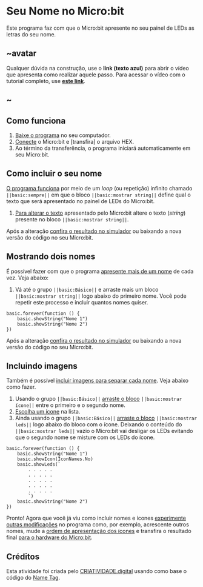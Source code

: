 # Seu Nome no Micro:bit
Este programa faz com que o Micro:bit apresente no seu painel de LEDs as letras do seu nome. 

## ~avatar

Qualquer dúvida na construção, use o **link (texto azul)** para abrir o vídeo que apresenta como realizar aquele passo. Para acessar o vídeo com o tutorial completo, use [**este link**](https://youtu.be/3d71vvRIwuY).

## ~

## Como funciona
1. [Baixe o programa](https://youtu.be/3d71vvRIwuY?t=1m16s) no seu computador.
1. [Conecte](https://youtu.be/3d71vvRIwuY?t=2m12s) o Micro:bit e [transfira] o arquivo HEX.
1. Ao término da transferência, o programa iniciará automaticamente em seu Micro:bit.

## Como incluir o seu nome
[O programa funciona](https://youtu.be/3d71vvRIwuY?t=5m21s) por meio de um *loop* (ou repetição) infinito chamado ```||basic:sempre||``` em que o bloco  ```||basic:mostrar string||``` define qual o texto que será apresentado no painel de LEDs do Micro:bit. 

1. [Para alterar o texto](https://youtu.be/3d71vvRIwuY?t=5m58s) apresentado pelo Micro:bit altere o texto (*string*) presente no bloco ```||basic:mostrar string||```.

Após a alteração [confira o resultado no simulador](https://youtu.be/3d71vvRIwuY?t=6m21s) ou baixando a nova versão do código no seu Micro:bit.

## Mostrando dois nomes
É possível fazer com que o programa [apresente mais de um nome](https://youtu.be/3d71vvRIwuY?t=7m10s) de cada vez. Veja abaixo:
1. Vá até o grupo ```||basic:Básico||``` e arraste mais um bloco ``||basic:mostrar string||`` logo abaixo do primeiro nome. Você pode repetir este processo e incluir quantos nomes quiser.

```blocks
basic.forever(function () {
    basic.showString("Nome 1")
    basic.showString("Nome 2")
})
```
Após a alteração [confira o resultado no simulador](https://youtu.be/3d71vvRIwuY?t=8m20s) ou baixando a nova versão do código no seu Micro:bit.

## Incluindo imagens
Também é possível [incluir imagens para separar cada nome](https://youtu.be/3d71vvRIwuY?t=8m51s). Veja abaixo como fazer.
1. Usando o grupo ```||basic:Básico||``` [arraste o bloco](https://youtu.be/3d71vvRIwuY?t=8m57s) ```||basic:mostrar ícone||``` entre o primeiro e o segundo nome.
1. [Escolha um ícone](https://youtu.be/3d71vvRIwuY?t=9m25s) na lista.
1. Ainda usando o grupo ```||basic:Básico||``` [arraste o bloco](https://youtu.be/3d71vvRIwuY?t=9m49s) ```||basic:mostrar leds||``` logo abaixo do bloco com o ícone. Deixando o conteúdo do ```||basic:mostrar leds||``` vazio o Micro:bit vai desligar os LEDs evitando que o segundo nome se misture com os LEDs do ícone.

```blocks
basic.forever(function () {
    basic.showString("Nome 1")
    basic.showIcon(IconNames.No)
    basic.showLeds(`
        . . . . .
        . . . . .
        . . . . .
        . . . . .
        . . . . .
        `)
    basic.showString("Nome 2")
})
```
Pronto! Agora que você já viu como incluir nomes e ícones [experimente outras modificações](https://youtu.be/3d71vvRIwuY?t=11m46s) no programa como, por exemplo, acrescente outros nomes, mude a [ordem de apresentação dos ícones](https://youtu.be/3d71vvRIwuY?t=12m03s) e transfira o resultado final [para o hardware do Micro:bit](https://youtu.be/3d71vvRIwuY?t=14m00s).

## Créditos
Esta atividade foi criada pelo [CRIATIVIDADE.digital](https://criatividade.digital) usando como base o código do [Name Tag](https://makecode.microbit.org/projects/name-tag).
